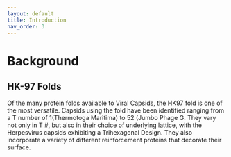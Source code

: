 ```yaml
---
layout: default
title: Introduction
nav_order: 3
---
```


# Background

## HK-97 Folds

Of the many protein folds available to Viral Capsids, the HK97 fold is one of the most versatile. Capsids using the 
fold have been identified ranging from a T number of 1(Thermotoga Maritima) to 52 (Jumbo Phage G. They vary not only in
T #, but also in their choice of underlying lattice, with the Herpesvirus capsids exhibiting a Trihexagonal Design. 
They also incorporate a variety of different reinforcement proteins that decorate their surface.

## 